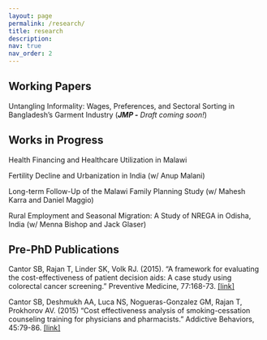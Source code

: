 ```yaml
---
layout: page
permalink: /research/
title: research
description: 
nav: true
nav_order: 2
---
```


## **Working Papers**

Untangling Informality: Wages, Preferences, and Sectoral Sorting in Bangladesh’s Garment Industry (***JMP -*** *Draft coming soon!*)





## **Works in Progress**

Health Financing and Healthcare Utilization in Malawi

Fertility Decline and Urbanization in India (w/ Anup Malani)

Long-term Follow-Up of the Malawi Family Planning Study (w/ Mahesh Karra and Daniel Maggio)

Rural Employment and Seasonal Migration: A Study of NREGA in Odisha, India (w/ Menna Bishop and Jack Glaser)





## **Pre-PhD Publications**

Cantor SB, Rajan T, Linder SK, Volk RJ. (2015). “A framework for evaluating the cost-effectiveness of patient decision aids: A case study using colorectal cancer screening.” Preventive Medicine, 77:168-73. [[link]](https://doi.org/10.1016/j.ypmed.2015.05.003)

Cantor SB, Deshmukh AA, Luca NS, Nogueras-Gonzalez GM, Rajan T, Prokhorov AV. (2015) “Cost effectiveness analysis of smoking-cessation counseling training for physicians and pharmacists.” Addictive Behaviors, 45:79-86. [[link]](https://doi.org/10.1016/j.addbeh.2015.01.004)
